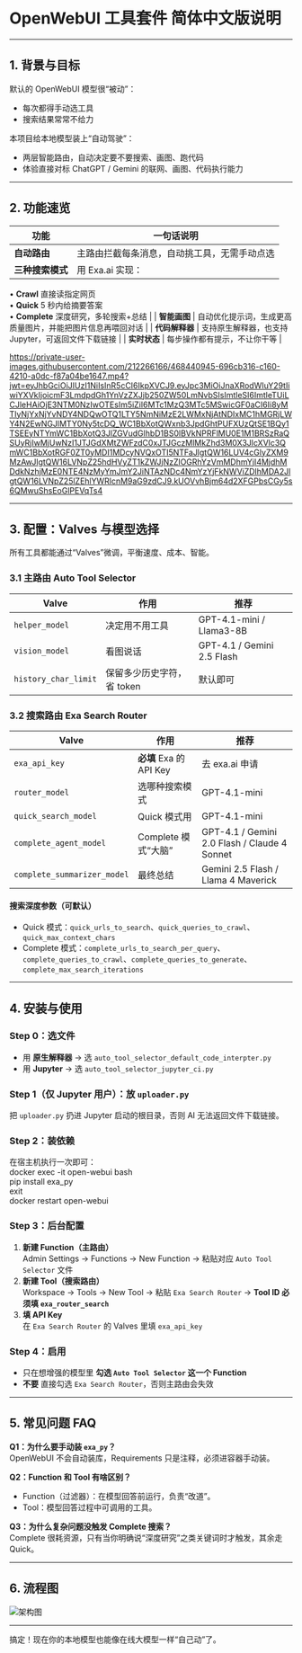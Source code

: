 # OpenWebUI 工具套件 简体中文版说明  
---

## 1. 背景与目标  
默认的 OpenWebUI 模型很“被动”：  
- 每次都得手动选工具  
- 搜索结果常常不给力  

本项目给本地模型装上“自动驾驶”：  
- 两层智能路由，自动决定要不要搜索、画图、跑代码  
- 体验直接对标 ChatGPT / Gemini 的联网、画图、代码执行能力  

---

## 2. 功能速览  
| 功能 | 一句话说明 |
|---|---|
| **自动路由** | 主路由拦截每条消息，自动挑工具，无需手动点选 |
| **三种搜索模式** | 用 Exa.ai 实现：  
• **Crawl** 直接读指定网页  
• **Quick** 5 秒内给摘要答案  
• **Complete** 深度研究，多轮搜索+总结 |
| **智能画图** | 自动优化提示词，生成更高质量图片，并能把图片信息再喂回对话 |
| **代码解释器** | 支持原生解释器，也支持 Jupyter，可返回文件下载链接 |
| **实时状态** | 每步操作都有提示，不让你干等 |

https://private-user-images.githubusercontent.com/212266166/468440945-696cb316-c160-4210-a0dc-f87a04be1647.mp4?jwt=eyJhbGciOiJIUzI1NiIsInR5cCI6IkpXVCJ9.eyJpc3MiOiJnaXRodWIuY29tIiwiYXVkIjoicmF3LmdpdGh1YnVzZXJjb250ZW50LmNvbSIsImtleSI6ImtleTUiLCJleHAiOjE3NTM0NzIwOTEsIm5iZiI6MTc1MzQ3MTc5MSwicGF0aCI6Ii8yMTIyNjYxNjYvNDY4NDQwOTQ1LTY5NmNiMzE2LWMxNjAtNDIxMC1hMGRjLWY4N2EwNGJlMTY0Ny5tcDQ_WC1BbXotQWxnb3JpdGhtPUFXUzQtSE1BQy1TSEEyNTYmWC1BbXotQ3JlZGVudGlhbD1BS0lBVkNPRFlMU0E1M1BRSzRaQSUyRjIwMjUwNzI1JTJGdXMtZWFzdC0xJTJGczMlMkZhd3M0X3JlcXVlc3QmWC1BbXotRGF0ZT0yMDI1MDcyNVQxOTI5NTFaJlgtQW16LUV4cGlyZXM9MzAwJlgtQW16LVNpZ25hdHVyZT1kZWJjNzZlOGRhYzVmMDhmYjI4MjdhMDdkNzhjMzE0NTE4NzMyYmJmY2JiNTAzNDc4NmYzYjFkNWViZDlhMDA2JlgtQW16LVNpZ25lZEhlYWRlcnM9aG9zdCJ9.kUOVvhBjm64d2XFGPbsCGy5s6QMwuShsEoGlPEVqTs4

---

## 3. 配置：Valves 与模型选择  
所有工具都能通过“Valves”微调，平衡速度、成本、智能。

### 3.1 主路由 Auto Tool Selector  
| Valve | 作用 | 推荐 |
|---|---|---|
| `helper_model` | 决定用不用工具 | GPT-4.1-mini / Llama3-8B |
| `vision_model` | 看图说话 | GPT-4.1 / Gemini 2.5 Flash |
| `history_char_limit` | 保留多少历史字符，省 token | 默认即可 |

### 3.2 搜索路由 Exa Search Router  
| Valve | 作用 | 推荐 |
|---|---|---|
| `exa_api_key` | **必填** Exa 的 API Key | 去 exa.ai 申请 |
| `router_model` | 选哪种搜索模式 | GPT-4.1-mini |
| `quick_search_model` | Quick 模式用 | GPT-4.1-mini |
| `complete_agent_model` | Complete 模式“大脑” | GPT-4.1 / Gemini 2.0 Flash / Claude 4 Sonnet |
| `complete_summarizer_model` | 最终总结 | Gemini 2.5 Flash / Llama 4 Maverick |

#### 搜索深度参数（可默认）
- Quick 模式：`quick_urls_to_search`、`quick_queries_to_crawl`、`quick_max_context_chars`
- Complete 模式：`complete_urls_to_search_per_query`、`complete_queries_to_crawl`、`complete_queries_to_generate`、`complete_max_search_iterations`

---

## 4. 安装与使用

### Step 0：选文件  
- 用 **原生解释器** → 选 `auto_tool_selector_default_code_interpter.py`  
- 用 **Jupyter** → 选 `auto_tool_selector_jupyter_ci.py`

### Step 1（仅 Jupyter 用户）：放 `uploader.py`  
把 `uploader.py` 扔进 Jupyter 启动的根目录，否则 AI 无法返回文件下载链接。

### Step 2：装依赖  
在宿主机执行一次即可：  
    docker exec -it open-webui bash  
    pip install exa_py  
    exit  
    docker restart open-webui  

### Step 3：后台配置  
1. **新建 Function（主路由）**  
   Admin Settings → Functions → New Function → 粘贴对应 `Auto Tool Selector` 文件  
2. **新建 Tool（搜索路由）**  
   Workspace → Tools → New Tool → 粘贴 `Exa Search Router` → **Tool ID 必须填 `exa_router_search`**  
3. **填 API Key**  
   在 `Exa Search Router` 的 Valves 里填 `exa_api_key`

### Step 4：启用  
- 只在想增强的模型里 **勾选 `Auto Tool Selector` 这一个 Function**  
- **不要** 直接勾选 `Exa Search Router`，否则主路由会失效

---

## 5. 常见问题 FAQ  
**Q1：为什么要手动装 `exa_py`？**  
OpenWebUI 不会自动装库，Requirements 只是注释，必须进容器手动装。

**Q2：Function 和 Tool 有啥区别？**  
- Function（过滤器）：在模型回答前运行，负责“改道”。  
- Tool：模型回答过程中可调用的工具。

**Q3：为什么复杂问题没触发 Complete 搜索？**  
Complete 很耗资源，只有当你明确说“深度研究”之类关键词时才触发，其余走 Quick。

---

## 6. 流程图  
![架构图](https://github.com/user-attachments/assets/e79f7658-020f-4804-8d16-e4414ad781e8)

---

搞定！现在你的本地模型也能像在线大模型一样“自己动”了。
